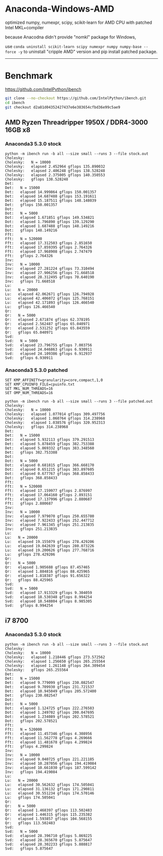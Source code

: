 # Anaconda-Windows-AMD
optimized numpy, numexpr, scipy, scikit-learn for AMD CPU with patched Intel MKL+compiler

because Anacodna didn't provide "nomkl" package for Windows,

use `conda uninstall scikit-learn scipy numexpr numpy numpy-base --force -y` to uninstall "cripple AMD" version and pip install patched package.

----

# Benchmark

https://github.com/IntelPython/ibench

``` bash
git clone --no-checkout https://github.com/IntelPython/ibench.git
cd ibench
git checkout d2a81d04352427437e6e383654cfbd36e99c5ae9
```

## AMD Ryzen Threadripper 1950X / DDR4-3000 16GB x8

### Anaconda3 5.3.0 stock
	python -m ibench run -b all --size small --runs 3 --file stock.out
	Cholesky:
	Cholesky:   N = 10000
	Cholesky:   elapsed 2.452964 gflops 135.890032
	Cholesky:   elapsed 2.406248 gflops 138.528248
	Cholesky:   elapsed 2.375005 gflops 140.350553
	Cholesky:   gflops 138.528248
	Det:
	Det:   N = 15000
	Det:   elapsed 14.999864 gflops 150.001357
	Det:   elapsed 14.687488 gflops 153.191611
	Det:   elapsed 15.187511 gflops 148.148039
	Det:   gflops 150.001357
	Dot:
	Dot:   N = 5000
	Dot:   elapsed 1.671851 gflops 149.534821
	Dot:   elapsed 1.796890 gflops 139.129290
	Dot:   elapsed 1.687488 gflops 148.149216
	Dot:   gflops 148.149216
	Fft:
	Fft:   N = 520000
	Fft:   elapsed 17.312503 gflops 2.851650
	Fft:   elapsed 17.859395 gflops 2.764326
	Fft:   elapsed 17.968908 gflops 2.747479
	Fft:   gflops 2.764326
	Inv:
	Inv:   N = 10000
	Inv:   elapsed 27.281224 gflops 73.310494
	Inv:   elapsed 27.906256 gflops 71.668518
	Inv:   elapsed 28.312495 gflops 70.640190
	Inv:   gflops 71.668518
	Lu:
	Lu:   N = 20000
	Lu:   elapsed 42.062671 gflops 126.794928
	Lu:   elapsed 42.406072 gflops 125.768151
	Lu:   elapsed 42.171893 gflops 126.466540
	Lu:   gflops 126.466540
	Qr:
	Qr:   N = 5000
	Qr:   elapsed 2.671874 gflops 62.378195
	Qr:   elapsed 2.562487 gflops 65.040971
	Qr:   elapsed 2.531252 gflops 65.843559
	Qr:   gflops 65.040971
	Svd:
	Svd:   N = 5000
	Svd:   elapsed 23.796755 gflops 7.003756
	Svd:   elapsed 24.046863 gflops 6.930911
	Svd:   elapsed 24.109386 gflops 6.912937
	Svd:   gflops 6.930911

### Anaconda3 5.3.0 patched

```
SET KMP_AFFINITY=granularity=core,compact,1,0
SET KMP_CPUINFO_FILE=cpuinfo.txt
SET MKL_NUM_THREADS=16
SET OMP_NUM_THREADS=16
```

	python -m ibench run -b all --size small --runs 3 --file patched.out
	Cholesky:
	Cholesky:   N = 10000
	Cholesky:   elapsed 1.077014 gflops 309.497756
	Cholesky:   elapsed 1.060764 gflops 314.238968
	Cholesky:   elapsed 1.038576 gflops 320.952313
	Cholesky:   gflops 314.238968
	Det:
	Det:   N = 15000
	Det:   elapsed 5.932113 gflops 379.291513
	Det:   elapsed 5.878459 gflops 382.753388
	Det:   elapsed 5.869332 gflops 383.348560
	Det:   gflops 382.753388
	Dot:
	Dot:   N = 5000
	Dot:   elapsed 0.681815 gflops 366.668170
	Dot:   elapsed 0.651215 gflops 383.897605
	Dot:   elapsed 0.677767 gflops 368.858433
	Dot:   gflops 368.858433
	Fft:
	Fft:   N = 520000
	Fft:   elapsed 17.159977 gflops 2.876997
	Fft:   elapsed 17.064160 gflops 2.893151
	Fft:   elapsed 17.137996 gflops 2.880687
	Fft:   gflops 2.880687
	Inv:
	Inv:   N = 10000
	Inv:   elapsed 7.979070 gflops 250.655780
	Inv:   elapsed 7.922433 gflops 252.447712
	Inv:   elapsed 7.961345 gflops 251.213835
	Inv:   gflops 251.213835
	Lu:
	Lu:   N = 20000
	Lu:   elapsed 19.155079 gflops 278.429206
	Lu:   elapsed 19.042639 gflops 280.073226
	Lu:   elapsed 19.200626 gflops 277.768716
	Lu:   gflops 278.429206
	Qr:
	Qr:   N = 5000
	Qr:   elapsed 1.905688 gflops 87.457465
	Qr:   elapsed 1.884816 gflops 88.425965
	Qr:   elapsed 1.818387 gflops 91.656322
	Qr:   gflops 88.425965
	Svd:
	Svd:   N = 5000
	Svd:   elapsed 17.913329 gflops 9.304059
	Svd:   elapsed 18.530348 gflops 8.994254
	Svd:   elapsed 18.548804 gflops 8.985305
	Svd:   gflops 8.994254

## i7 8700

### Anaconda3 5.3.0 stock

	python -m ibench run -b all --size small --runs 3 --file stock.out
	Cholesky:
	Cholesky:   N = 10000
	Cholesky:   elapsed 1.218446 gflops 273.572562
	Cholesky:   elapsed 1.256650 gflops 265.255564
	Cholesky:   elapsed 1.261148 gflops 264.309454
	Cholesky:   gflops 265.255564
	Det:
	Det:   N = 15000
	Det:   elapsed 9.779099 gflops 230.082547
	Det:   elapsed 9.709930 gflops 231.721537
	Det:   elapsed 10.945049 gflops 205.572400
	Det:   gflops 230.082547
	Dot:
	Dot:   N = 5000
	Dot:   elapsed 1.124725 gflops 222.276583
	Dot:   elapsed 1.249702 gflops 200.047695
	Dot:   elapsed 1.234089 gflops 202.578521
	Dot:   gflops 202.578521
	Fft:
	Fft:   N = 520000
	Fft:   elapsed 11.457346 gflops 4.308956
	Fft:   elapsed 11.562778 gflops 4.269666
	Fft:   elapsed 11.481678 gflops 4.299824
	Fft:   gflops 4.299824
	Inv:
	Inv:   N = 10000
	Inv:   elapsed 9.040725 gflops 221.221185
	Inv:   elapsed 10.287056 gflops 194.419084
	Inv:   elapsed 10.661030 gflops 187.599142
	Inv:   gflops 194.419084
	Lu:
	Lu:   N = 20000
	Lu:   elapsed 30.562632 gflops 174.505041
	Lu:   elapsed 31.136132 gflops 171.290811
	Lu:   elapsed 30.551234 gflops 174.570146
	Lu:   gflops 174.505041
	Qr:
	Qr:   N = 5000
	Qr:   elapsed 1.468397 gflops 113.502483
	Qr:   elapsed 1.446315 gflops 115.235382
	Qr:   elapsed 1.593857 gflops 104.568155
	Qr:   gflops 113.502483
	Svd:
	Svd:   N = 5000
	Svd:   elapsed 28.396710 gflops 5.869225
	Svd:   elapsed 28.365670 gflops 5.875647
	Svd:   elapsed 28.302233 gflops 5.888817
	Svd:   gflops 5.875647
